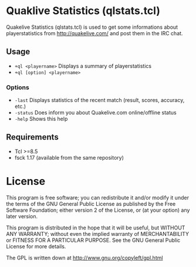 # Quaklive Statistics (qlstats.tcl)

Quakelive Statistics (qlstats.tcl) is used to get some informations about
playerstatistics from http://quakelive.com/ and post them in the IRC chat.

## Usage

* `+ql <playername>`   Displays a summary of playerstatistics
* `+ql [option] <playername>`

### Options
* `-last`     Displays statistics of the recent match (result, scores, accuracy, etc.)
* `-status`   Does inform you about Quakelive.com online/offline status
* `-help`     Shows this help


## Requirements

* Tcl >=8.5
* fsck 1.17 (available from the same repository)

# License

This program is free software; you can redistribute it and/or
modify it under the terms of the GNU General Public License
as published by the Free Software Foundation; either version 2 of the License,
or (at your option) any later version.

This program is distributed in the hope that it will be useful,
but WITHOUT ANY WARRANTY; without even the implied warranty of
MERCHANTABILITY or FITNESS FOR A PARTICULAR PURPOSE. See the
GNU General Public License for more details.

The GPL is written down at http://www.gnu.org/copyleft/gpl.html
